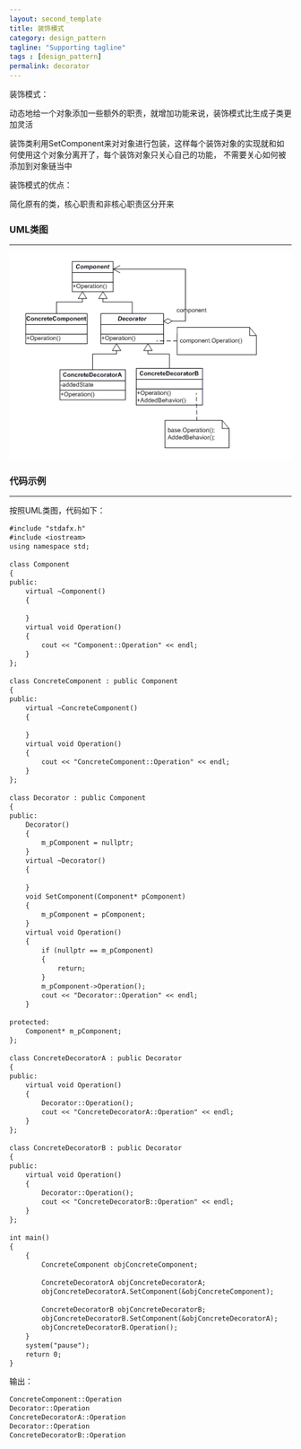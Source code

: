 ```yaml
---
layout: second_template
title: 装饰模式
category: design_pattern
tagline: "Supporting tagline"
tags : [design_pattern]
permalink: decorator
---
```


装饰模式：

动态地给一个对象添加一些额外的职责，就增加功能来说，装饰模式比生成子类更加灵活

装饰类利用SetComponent来对对象进行包装，这样每个装饰对象的实现就和如何使用这个对象分离开了，每个装饰对象只关心自己的功能，
不需要关心如何被添加到对象链当中

装饰模式的优点：

简化原有的类，核心职责和非核心职责区分开来

### UML类图
--------------------------------------------------

![Alt text][id]

[id]: assets/themes/my_blog/img/decorator.jpg

### 代码示例
--------------------------------------------------

按照UML类图，代码如下：

	#include "stdafx.h"
	#include <iostream>
	using namespace std;

	class Component
	{
	public:
		virtual ~Component()
		{

		}
		virtual void Operation()
		{
			cout << "Component::Operation" << endl;
		}
	};

	class ConcreteComponent : public Component
	{
	public:
		virtual ~ConcreteComponent()
		{

		}
		virtual void Operation()
		{
			cout << "ConcreteComponent::Operation" << endl;
		}
	};

	class Decorator : public Component
	{
	public:
		Decorator()
		{
			m_pComponent = nullptr;
		}
		virtual ~Decorator()
		{

		}
		void SetComponent(Component* pComponent)
		{
			m_pComponent = pComponent;
		}
		virtual void Operation()
		{
			if (nullptr == m_pComponent)
			{
				return;
			}
			m_pComponent->Operation();
			cout << "Decorator::Operation" << endl;
		}

	protected:
		Component* m_pComponent;
	};

	class ConcreteDecoratorA : public Decorator
	{
	public:
		virtual void Operation()
		{
			Decorator::Operation();
			cout << "ConcreteDecoratorA::Operation" << endl;
		}
	};

	class ConcreteDecoratorB : public Decorator
	{
	public:
		virtual void Operation()
		{
			Decorator::Operation();
			cout << "ConcreteDecoratorB::Operation" << endl;
		}
	};

	int main()
	{
		{
			ConcreteComponent objConcreteComponent;

			ConcreteDecoratorA objConcreteDecoratorA;
			objConcreteDecoratorA.SetComponent(&objConcreteComponent);

			ConcreteDecoratorB objConcreteDecoratorB;
			objConcreteDecoratorB.SetComponent(&objConcreteDecoratorA);
			objConcreteDecoratorB.Operation();
		}
		system("pause");
		return 0;
	}

输出：

	ConcreteComponent::Operation
	Decorator::Operation
	ConcreteDecoratorA::Operation
	Decorator::Operation
	ConcreteDecoratorB::Operation